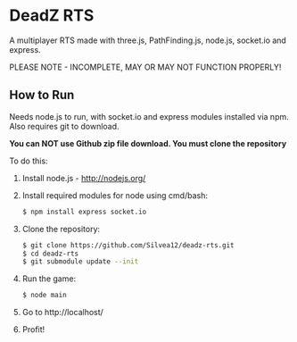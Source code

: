 DeadZ RTS
=========

A multiplayer RTS made with three.js, PathFinding.js, node.js, socket.io and express.

PLEASE NOTE - INCOMPLETE, MAY OR MAY NOT FUNCTION PROPERLY!

How to Run
----------
Needs node.js to run, with socket.io and express modules installed via npm.
Also requires git to download.

**You can NOT use Github zip file download. You must clone the repository**

To do this:

1. Install node.js - http://nodejs.org/
2. Install required modules for node using cmd/bash:

    ```bash
    $ npm install express socket.io
    ```

3. Clone the repository:

    ```bash
    $ git clone https://github.com/Silvea12/deadz-rts.git
    $ cd deadz-rts
    $ git submodule update --init
    ```

4. Run the game:

    ```bash
    $ node main
    ```

5. Go to http://localhost/
6. Profit!